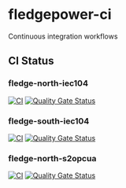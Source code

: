 # fledgepower-ci
Continuous integration workflows

## CI Status
### fledge-north-iec104
[![CI](https://github.com/fledge-power/fledge-north-iec104/actions/workflows/ci.yml/badge.svg)](https://github.com/fledge-power/fledge-north-iec104/actions/workflows/ci.yml)
[![Quality Gate Status](https://sonarcloud.io/api/project_badges/measure?project=fledge-power_fledge-north-iec104&metric=alert_status)](https://sonarcloud.io/dashboard?id=fledge-power_fledge-north-iec104)
### fledge-south-iec104
[![CI](https://github.com/fledge-power/fledge-south-iec104/actions/workflows/ci.yml/badge.svg)](https://github.com/fledge-power/fledge-south-iec104/actions/workflows/ci.yml)
[![Quality Gate Status](https://sonarcloud.io/api/project_badges/measure?project=fledge-power_fledge-south-iec104&metric=alert_status)](https://sonarcloud.io/dashboard?id=fledge-power_fledge-south-iec104)
### fledge-north-s2opcua
[![CI](https://github.com/fledge-power/fledge-north-s2opcua/actions/workflows/ci.yml/badge.svg)](https://github.com/fledge-power/fledge-north-s2opcua/actions/workflows/ci.yml)
[![Quality Gate Status](https://sonarcloud.io/api/project_badges/measure?project=fledge-power_fledge-north-s2opcua&metric=alert_status)](https://sonarcloud.io/dashboard?id=fledge-power_fledge-north-s2opcua)
